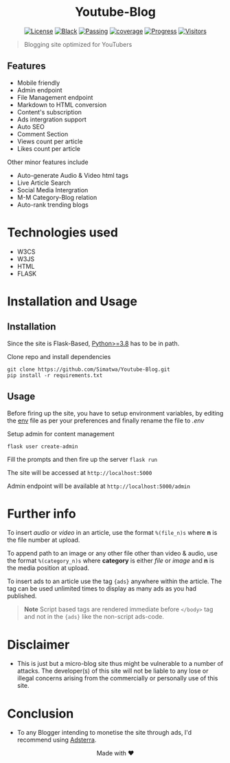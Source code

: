 <h1 align="center">Youtube-Blog</h1>

<p align="center">
<!--
<a href="https://github.com/Simatwa/y2mate-api/actions/workflows/python-test.yml"><img src="https://github.com/Simatwa/y2mate-api/actions/workflows/python-test.yml/badge.svg" alt="Python Test"/></a>
-->
<a href="LICENSE"><img alt="License" src="https://img.shields.io/static/v1?logo=GPL&color=Blue&message=MIT&label=License"/></a>
<a href="https://github.com/psf/black"><img alt="Black" src="https://img.shields.io/static/v1?logo=Black&label=Code-style&message=Black"/></a>
<a href="#"><img alt="Passing" src="https://img.shields.io/static/v1?logo=Docs&label=Docs&message=Passing&color=green"/></a>
<a href="#"><img alt="coverage" src="https://img.shields.io/static/v1?logo=Coverage&label=Coverage&message=60%&color=yellowgreen"/></a>
<a href="#" alt="progress"><img alt="Progress" src="https://img.shields.io/static/v1?logo=Progress&label=Progress&message=95%&color=green"/></a>
<a href="#"><img src="https://visitor-badge.glitch.me/badge?page_id=Simatwa.youtube-blog&left_color=red&right_color=lime&left_text=Counts" alt="Visitors"/></a>
</p>

> Blogging site optimized for YouTubers

## Features

- Mobile friendly
- Admin endpoint
- File Management endpoint
- Markdown to HTML conversion
- Content's subscription
- Ads intergration support
- Auto SEO
- Comment Section
- Views count per article
- Likes count per article

Other minor features include

* Auto-generate Audio & Video html tags
* Live Article Search
* Social Media Intergration
* M-M Category-Blog relation
* Auto-rank trending blogs

# Technologies used
- W3CS
- W3JS
- HTML
- FLASK

# Installation and Usage
## Installation

Since the site is Flask-Based, [Python>=3.8](python.org) has to be in path.

Clone repo and install dependencies

```
git clone https://github.com/Simatwa/Youtube-Blog.git
pip install -r requirements.txt
```

## Usage

Before firing up the site, you have to setup environment variables, by editing the [env](env) file as per your preferences and finally rename the file to *.env*

Setup admin for content management

```
flask user create-admin
```
Fill the prompts and then fire up the server `flask run`

The site will be accessed at `http://localhost:5000` 

Admin endpoint will be available at `http://localhost:5000/admin`

# Further info

To insert *audio* or *video* in an article, use the format `%(file_n)s`  where **n** is the file number at upload.

To append path to an image or any other file other than video & audio, use the format `%(category_n)s` where **category** is either *file* or *image* and **n** is the media position at upload.

To insert ads to an article use the tag `{ads}` anywhere within the article. The tag can be used unlimited times to display as many ads as you had published.

> **Note** Script based tags are rendered immediate before `</body>` tag and not in the `{ads}` like the non-script ads-code.

# Disclaimer

- This is just but a micro-blog site thus might be vulnerable to a number of attacks. The developer(s) of this site will not be liable to any lose or illegal concerns arising from the commercially or personally use of this site.

# Conclusion

- To any Blogger intending to monetise the site through ads, I'd recommend using [Adsterra](https://adsterra.com).

<p align="center">Made with ❤️</p>
